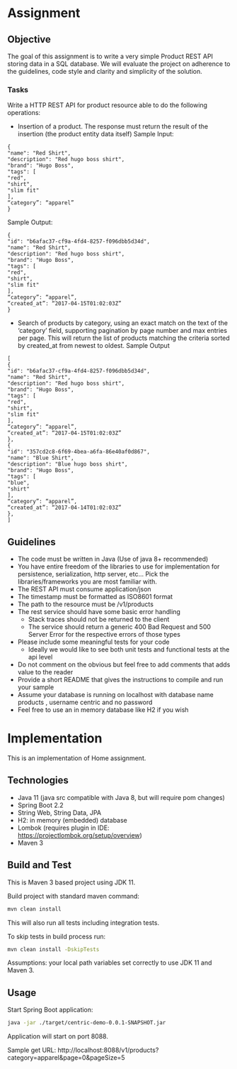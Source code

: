 # Assignment

## Objective
The goal of this assignment is to write a very simple Product REST API storing data in a SQL
database. We will evaluate the project on adherence to the guidelines, code style and clarity
and simplicity of the solution.

### Tasks
Write a HTTP REST API for product resource able to do the following operations:
* Insertion of a product. The response must return the result of the insertion (the product
entity data itself)
Sample Input:
```
{
"name": "Red Shirt",
"description": "Red hugo boss shirt",
"brand": "Hugo Boss",
"tags": [
"red",
"shirt",
"slim fit"
],
“category”: “apparel”
}
```
Sample Output:
```
{
"id": "b6afac37-cf9a-4fd4-8257-f096dbb5d34d",
"name": "Red Shirt",
"description": "Red hugo boss shirt",
"brand": "Hugo Boss",
"tags": [
"red",
"shirt",
"slim fit"
],
“category”: “apparel”,
“created_at”: “2017-04-15T01:02:03Z”
}
```
* Search of products by category, using an exact match on the text of the ‘category’ field,
supporting pagination by page number and max entries per page. This will return the list of
products matching the criteria sorted by created_at from newest to oldest.
Sample Output
```
[
{
"id": "b6afac37-cf9a-4fd4-8257-f096dbb5d34d",
"name": "Red Shirt",
"description": "Red hugo boss shirt",
"brand": "Hugo Boss",
"tags": [
"red",
"shirt",
"slim fit"
],
“category”: “apparel”,
“created_at”: “2017-04-15T01:02:03Z”
},
{
"id": "357cd2c8-6f69-4bea-a6fa-86e40af0d867",
"name": "Blue Shirt",
"description": "Blue hugo boss shirt",
"brand": "Hugo Boss",
"tags": [
"blue",
"shirt"
],
“category”: “apparel”,
“created_at”: “2017-04-14T01:02:03Z”
},
]
```

## Guidelines
* The code must be written in Java (Use of java 8+ recommended)
* You have entire freedom of the libraries to use for implementation for persistence,
serialization, http server, etc... Pick the libraries/frameworks you are most familiar with.
* The REST API must consume application/json
* The timestamp must be formatted as ISO8601 format
* The path to the resource must be /v1/products
* The rest service should have some basic error handling
  * Stack traces should not be returned to the client
  * The service should return a generic 400 Bad Request and 500 Server Error for the respective errors of those types
* Please include some meaningful tests for your code
  * Ideally we would like to see both unit tests and functional tests at the api level
* Do not comment on the obvious but feel free to add comments that adds value to the reader
* Provide a short README that gives the instructions to compile and run your sample
* Assume your database is running on localhost with database name products ,
username centric and no password
* Feel free to use an in memory database like H2 if you wish


# Implementation 

This is an implementation of Home assignment.  

## Technologies

* Java 11 (java src compatible with Java 8, but will require pom changes)
* Spring Boot 2.2
* String Web, String Data, JPA
* H2: in memory (embedded) database
* Lombok (requires plugin in IDE: https://projectlombok.org/setup/overview)
* Maven 3

## Build and Test

This is Maven 3 based project using JDK 11. 

Build project with standard maven command:

```bash
mvn clean install
```
This will also run all tests including integration tests.

To skip tests in build process run:

```bash
mvn clean install -DskipTests
```

Assumptions: your local path variables set correctly to use JDK 11 and Maven 3.

## Usage

Start Spring Boot application:
```bash
java -jar ./target/centric-demo-0.0.1-SNAPSHOT.jar
```

Application will start on port 8088. 

Sample get URL:
http://localhost:8088/v1/products?category=apparel&page=0&pageSize=5
